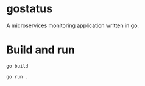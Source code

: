 # gostatus

A microservices monitoring application written in go.

# Build and run

	go build

	go run .	
